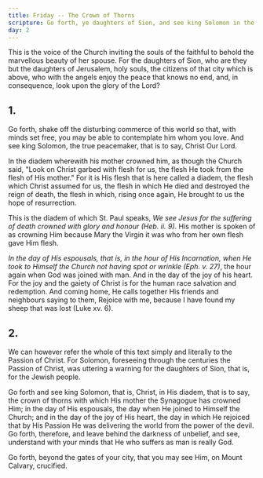 ```yaml
---
title: Friday -- The Crown of Thorns
scripture: Go forth, ye daughters of Sion, and see king Solomon in the diadem, wherewith his mother crowned him in the day of his espousals, and in the day of the joy of his heart.--Cant. iii. n.
day: 2
---
```


This is the voice of the Church inviting the souls of the faithful to behold the marvellous beauty of her spouse. For the daughters of Sion, who are they but the daughters of Jerusalem, holy souls, the citizens of that city which is above, who with the angels enjoy the peace that knows no end, and, in consequence, look upon the glory of the Lord?

## 1.

Go forth, shake off the disturbing commerce of this world so that, with minds set free, you may be able to contemplate him whom you love. And see king Solomon, the true peacemaker, that is to say, Christ Our Lord.

In the diadem wherewith his mother crowned him, as though the Church said, "Look on Christ garbed with flesh for us, the flesh He took from the flesh of His mother." For it is His flesh that is here called a diadem, the flesh which Christ assumed for us, the flesh in which He died and destroyed the reign of death, the flesh in which, rising once again, He brought to us the hope of resurrection.

This is the diadem of which St. Paul speaks, _We see Jesus for the suffering of death crowned with glory and honour (Heb. ii. 9)_. His mother is spoken of as crowning Him because Mary the Virgin it was who from her own flesh gave Him flesh.

_In the day of His espousals, that is, in the hour of His Incarnation, when He took to Himself the Church not having spot or wrinkle (Eph. v. 27)_, the hour again when God was joined with man. And in the day of the joy of his heart. For the joy and the gaiety of Christ is for the human race salvation and redemption. And coming home, He calls together His friends and neighbours saying to them, Rejoice with me, because I have found my sheep that was lost (Luke xv. 6).

## 2.

We can however refer the whole of this text simply and literally to the Passion of Christ. For Solomon, foreseeing through the centuries the Passion of Christ, was uttering a warning for the daughters of Sion, that is, for the Jewish people.

Go forth and see king Solomon, that is, Christ, in His diadem, that is to say, the crown of thorns with which His mother the Synagogue has crowned Him; in the day of His espousals, the day when He joined to Himself the Church; and in the day of the joy of His heart, the day in which He rejoiced that by His Passion He was delivering the world from the power of the devil. Go forth, therefore, and leave behind the darkness of unbelief, and see, understand with your minds that He who suffers as man is really God.

Go forth, beyond the gates of your city, that you may see Him, on Mount Calvary, crucified.
